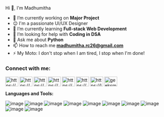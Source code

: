 Hi 👋, I'm Madhumitha


- 🔭 I’m currently working on **Major Project**
- 😉 I'm a passionate UI/UX Designer
- 🌱 I’m currently learning **Full-stack Web Development**
- 🤝 I’m looking for help with **Coding in DSA**
- 💬 Ask me about **Python**
- 📫 How to reach me **madhumitha.rc26@gmail.com**
- ⚡ My Moto: I don't stop when I am tired, I stop when I'm done!

<h3 align="left">Connect with me:</h3>
<p align="left">
<a href="https://codepen.io/https://codepen.io/madhumitha-ravichandran26" target="blank"><img align="center" src="https://raw.githubusercontent.com/rahuldkjain/github-profile-readme-generator/master/src/images/icons/Social/codepen.svg" alt="https://codepen.io/madhumitha-ravichandran26" height="30" width="40" /></a>
<a href="https://linkedin.com/in/https://www.linkedin.com/in/madhumitha263-ravichandran/" target="blank"><img align="center" src="https://raw.githubusercontent.com/rahuldkjain/github-profile-readme-generator/master/src/images/icons/Social/linked-in-alt.svg" alt="https://www.linkedin.com/in/madhumitha263-ravichandran/" height="30" width="40" /></a>
<a href="https://fb.com/https://www.facebook.com/madhumitha.ravichandran.315" target="blank"><img align="center" src="https://raw.githubusercontent.com/rahuldkjain/github-profile-readme-generator/master/src/images/icons/Social/facebook.svg" alt="https://www.facebook.com/madhumitha.ravichandran.315" height="30" width="40" /></a>
<a href="https://instagram.com/https://www.instagram.com/flame._.of._.fire/" target="blank"><img align="center" src="https://raw.githubusercontent.com/rahuldkjain/github-profile-readme-generator/master/src/images/icons/Social/instagram.svg" alt="https://www.instagram.com/flame._.of._.fire/" height="30" width="40" /></a>
<a href="https://www.behance.net/https://www.behance.net/madhumitha42" target="blank"><img align="center" src="https://raw.githubusercontent.com/rahuldkjain/github-profile-readme-generator/master/src/images/icons/Social/behance.svg" alt="https://www.behance.net/madhumitha42" height="30" width="40" /></a>
<a href="https://www.codechef.com/users/https://www.codechef.com/users/madhumitha_263" target="blank"><img align="center" src="https://cdn.jsdelivr.net/npm/simple-icons@3.1.0/icons/codechef.svg" alt="https://www.codechef.com/users/madhumitha_263" height="30" width="40" /></a>
<a href="https://www.leetcode.com/https://leetcode.com/madhumitha_263/" target="blank"><img align="center" src="https://raw.githubusercontent.com/rahuldkjain/github-profile-readme-generator/master/src/images/icons/Social/leet-code.svg" alt="https://leetcode.com/madhumitha_263/" height="30" width="40" /></a>
<a href="https://auth.geeksforgeeks.org/user/geeksmad/profile" target="blank"><img align="center" src="https://raw.githubusercontent.com/rahuldkjain/github-profile-readme-generator/master/src/images/icons/Social/geeks-for-geeks.svg" alt="geeksmad/profile" height="30" width="40" /></a>
</p>

**Languages and Tools:**

![image](https://github.com/madhumitha-ravichandran26/madhumitha-ravichandran26/assets/98893549/94322d9b-979c-4239-905f-b4f1cfe6cbbd)
![image](https://github.com/madhumitha-ravichandran26/madhumitha-ravichandran26/assets/98893549/eab3c44c-95cd-428a-852e-5a27503f8e4f)
![image](https://github.com/madhumitha-ravichandran26/madhumitha-ravichandran26/assets/98893549/be9a51dd-b4f9-461a-bc1e-16eb783b39a2)
![image](https://github.com/madhumitha-ravichandran26/madhumitha-ravichandran26/assets/98893549/c5c7d8e0-f397-418f-9ada-ad4dc1b8d2aa)
![image](https://github.com/madhumitha-ravichandran26/madhumitha-ravichandran26/assets/98893549/dba439a0-45b1-44d2-89b6-a66d44cb2b40)
![image](https://github.com/madhumitha-ravichandran26/madhumitha-ravichandran26/assets/98893549/d07e4fc7-d859-4845-b541-3ec892c0584b)
![image](https://github.com/madhumitha-ravichandran26/madhumitha-ravichandran26/assets/98893549/29f279f8-58cc-4ebf-a4e1-06e7f896a958)
![image](https://github.com/madhumitha-ravichandran26/madhumitha-ravichandran26/assets/98893549/b5edab2a-10f0-4b0e-a9ea-4c93bb902f06)
![image](https://github.com/madhumitha-ravichandran26/madhumitha-ravichandran26/assets/98893549/7b6fad42-4aee-44f1-9815-a38d4461b2eb)
![image](https://github.com/madhumitha-ravichandran26/madhumitha-ravichandran26/assets/98893549/6d92cabe-93fd-4f95-a0fb-13ac5d11c2aa)
